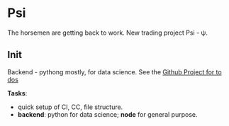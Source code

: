 # Psi
The horsemen are getting back to work. New trading project Psi - ψ.

## Init

Backend - pythong mostly, for data science. See the [Github Project for to dos](https://github.com/kengz/psi/projects/1)

**Tasks**:
- quick setup of CI, CC, file structure.
- **backend**: python for data science; **node** for general purpose.